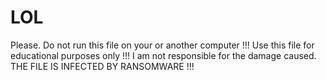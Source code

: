 # LOL
Please. Do not run this file on your or another computer !!! Use this file for educational purposes only !!! I am not responsible for the damage caused. THE FILE IS INFECTED BY RANSOMWARE !!!
